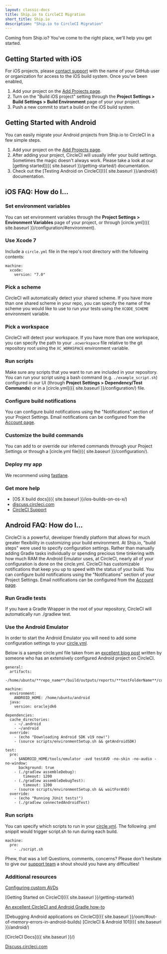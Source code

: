 ```yaml
---
layout: classic-docs
title: Ship.io to CircleCI Migration
short_title: Ship.io
description: "Ship.io to CircleCI Migration"
---
```


Coming from Ship.io? You've come to the right place, we'll help you get started.

## Getting Started with iOS

For iOS projects, please [contact support](mailto:support@circleci.com) with the name of your GitHub user or organization for access to the iOS build system. Once you've been enabled,

1. Add your project on the [Add Projects page](https://circleci.com/add-projects).
2. Turn on the "Build iOS project" setting through the **Project Settings > Build Settings > Build Environment** page of your your project.
3. Push a new commit to start a build on the iOS build system.

## Getting Started with Android

You can easily migrate your Android projects from Ship.io to CircleCI in a few simple steps.

1. Add your project on the [Add Projects page](https://circleci.com/add-projects).
2. After adding your project, CircleCI will usually infer your build settings. Sometimes the magic doesn't always work. Please take a look at our [getting started]({{ site.baseurl }}/getting-started/) documentation.
3. Check out the [Testing Android on CircleCI]({{ site.baseurl }}/android/) documentation.


## iOS FAQ: How do I...

### Set environment variables
You can set environment variables through the **Project Settings > Environment Variables** page of your project, or through [circle.yml]({{ site.baseurl }}/configuration/#environment).

### Use Xcode 7
Include a `circle.yml` file in the repo's root directory with the following contents:

```
machine:
  xcode:
    version: "7.0"
```

### Pick a scheme
CircleCI will automatically detect your shared scheme. If you have more than one shared scheme in your repo, you can specify the name of the scheme you would like to use to run your tests using the `XCODE_SCHEME` environment variable.

### Pick a workspace
CircleCI will detect your workspace. If you have more than one workspace, you can specify the path to your `.xcworkspace` file relative to the git repository root using the `XC_WORKSPACE` environment variable.

### Run scripts
Make sure any scripts that you want to run are included in your repository. You can run your script using a bash command (e.g. `./example_script.sh`) configured in our UI (through **Project Settings > Dependency/Test Commands**) or in a [circle.yml]({{ site.baseurl }}/configuration/) file.

### Configure build notifications
You can configure build notifications using the "Notifications" section of your Project Settings. Email notifications can be configured from the [Account page](https://circleci.com/account).

### Customize the build commands
You can add to or override our inferred commands through your Project Settings or through a [circle.yml file]({{ site.baseurl }}/configuration/).

### Deploy my app
We recommend using [fastlane](https://medium.com/mitoo-insider/how-to-set-up-continuous-delivery-for-ios-with-fastlane-and-circleci-c7dae19df2ed).

### Get more help
* [OS X build docs]({{ site.baseurl }}/ios-builds-on-os-x/)
* [discuss.circleci.com](https://discuss.circleci.com/c/mobile)
* [CircleCI Support](mailto:support@circleci.com)

## Android FAQ: How do I...

CircleCI is a powerful, developer friendly platform that allows for much greater flexibility in customizing your build environment. At Ship.io, "build steps" were used to specify configuration settings.
Rather than manually adding Gradle tasks individually or spending precious time tinkering with how much RAM the Android Emulator uses, at CircleCI, nearly all of your configuration is done on the circle.yml. CircleCI has customizable notifications that keep you up to speed with the status of your build.
You can configure build notifications using the "Notifications" section of your Project Settings.
Email notifications can be configured from the [Account page](https://circleci.com/account).


### Run Gradle tests
If you have a Gradle Wrapper in the root of your repository, CircleCI will automatically run ./gradlew test.

### Use the Android Emulator
In order to start the Android Emulator you will need to add some configuration settings to your [circle.yml]({{site.baseurl}}/configuration/).

Below is a sample circle.yml file taken from an [excellent blog post](http://blog.originate.com/blog/2015/03/22/android-and-ci-and-gradle-a-how-to/) written by someone who has an extensively configured Android project on CircleCI.

```
general:
  artifacts:
    -/home/ubuntu/**repo_name**/build/outputs/reports/**testFolderName**/connected

machine:
  environment:
    ANDROID_HOME: /home/ubuntu/android
  java:
    version: oraclejdk6

dependencies:
  cache_directories:
    - ~/.android
    - ~/android
  override:
    - (echo "Downloading Android SDK v19 now!")
    - (source scripts/environmentSetup.sh && getAndroidSDK)

test:
  pre:
    - $ANDROID_HOME/tools/emulator -avd testAVD -no-skin -no-audio -no-window:
      background: true
    - (./gradlew assembleDebug):
        timeout: 1200
    - (./gradlew assembleDebugTest):
        timeout: 1200
    - (source scripts/environmentSetup.sh && waitForAVD)
  override:
    - (echo "Running JUnit tests!")
    - (./gradlew connectedAndroidTest)
```
### Run scripts
You can specify which scripts to run in your [circle.yml]({{site.baseurl}}/configuration/).
The following .yml snippit would trigger script.sh to run during each build.

```
machine:
  pre:
    - ./script.sh
```
Phew, that was a lot!
Questions, comments, concerns?
Please don't hesitate to give our [support team](mailto:support@circleci.com) a shout should you have any difficulties!

### Additional resources

[Configuring custom AVDs](https://developer.android.com/tools/devices/managing-avds-cmdline.html#AVDCmdLine)

[Getting Started on CircleCI]({{ site.baseurl }}/getting-started/)

[An excellent CircleCI and Android Gradle how-to](http://blog.originate.com/blog/2015/03/22/android-and-ci-and-gradle-a-how-to/)

[Debugging Android applications on CircleCI]({{ site.baseurl }}/oom/#out-of-memory-errors-in-android-builds)
[CircleCI & Android 101]({{ site.baseurl }}/android/)

[CircleCI Docs]({{ site.baseurl }}/)

[Discuss.circleci.com](https://discuss.circleci.com/)

